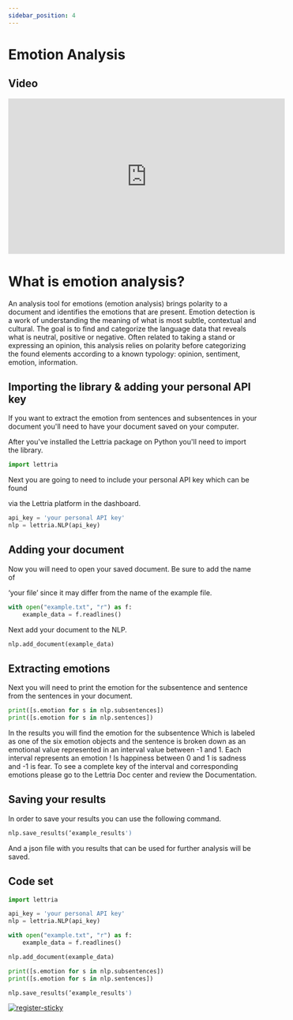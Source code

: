 ```yaml
---
sidebar_position: 4
---
```


# Emotion Analysis

## Video

<iframe width="560" height="315" src="https://www.youtube.com/embed/19I_UMYF6O8" title="YouTube video player" frameborder="0" allow="accelerometer; autoplay; clipboard-write; encrypted-media; gyroscope; picture-in-picture" allowfullscreen></iframe>

# What is emotion analysis?

An analysis tool for emotions (emotion analysis) brings polarity to a document and identifies the  emotions that are present. Emotion detection is a work of understanding the meaning of what is most subtle, contextual and cultural. The goal is to find and categorize the language data that reveals what is neutral, positive or negative. Often related to taking a stand or expressing an opinion, this analysis relies on polarity before categorizing the found elements according to a known typology: opinion, sentiment, emotion, information.

## Importing the library & adding your personal API key

If you want to extract the emotion from sentences and subsentences in your document you'll need to have your document saved on your computer.

After you've installed the Lettria package on Python you'll need to import the library.

```python
import lettria
```

Next you are going to need to include your personal API key which can be found

via the Lettria platform in the dashboard.

```python
api_key = 'your personal API key'
nlp = lettria.NLP(api_key)
```

## Adding your document

Now you will need to open your saved document. Be sure to add the name of

‘your file’ since it may differ from the name of the example file.

```python
with open("example.txt", "r") as f:
	example_data = f.readlines()
```

Next add your document to the NLP.

```python
nlp.add_document(example_data)
```

## Extracting emotions

Next you will need to print the emotion for the subsentence and sentence from the sentences in your document.

```python
print([s.emotion for s in nlp.subsentences])
print([s.emotion for s in nlp.sentences])
```

In the results you will find the emotion for the subsentence Which is labeled as one of the six emotion objects and the sentence is broken down as an emotional value represented in an interval value between -1 and 1. Each interval represents an emotion ! Is happiness between 0 and 1 is sadness and -1 is fear. To see a complete key of the interval and corresponding emotions please go to the Lettria Doc center and review the Documentation.

## Saving your results

In order to save your results you can use the following command.

```python
nlp.save_results(‘example_results')
```

And a json file with you results that can be used for further analysis will be saved.

## Code set

```python
import lettria

api_key = 'your personal API key'
nlp = lettria.NLP(api_key)

with open("example.txt", "r") as f:
	example_data = f.readlines()

nlp.add_document(example_data)

print([s.emotion for s in nlp.subsentences])
print([s.emotion for s in nlp.sentences])

nlp.save_results(‘example_results')
```
[![register-sticky](/img/register-sticky.png)](https://app.lettria.com/signup)